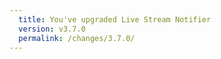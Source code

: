 ```yaml
---
  title: You've upgraded Live Stream Notifier
  version: v3.7.0
  permalink: /changes/3.7.0/
---
```

